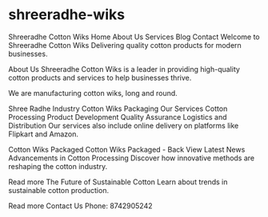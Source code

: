 # shreeradhe-wiks
Shreeradhe Cotton Wiks
Home About Us Services Blog Contact
Welcome to Shreeradhe Cotton Wiks
Delivering quality cotton products for modern businesses.

About Us
Shreeradhe Cotton Wiks is a leader in providing high-quality cotton products and services to help businesses thrive.

We are manufacturing cotton wiks, long and round.

Shree Radhe Industry Cotton Wiks Packaging
Our Services
Cotton Processing
Product Development
Quality Assurance
Logistics and Distribution
Our services also include online delivery on platforms like Flipkart and Amazon.

Cotton Wiks Packaged Cotton Wiks Packaged - Back View
Latest News
Advancements in Cotton Processing
Discover how innovative methods are reshaping the cotton industry.

Read more
The Future of Sustainable Cotton
Learn about trends in sustainable cotton production.

Read more
Contact Us
Phone: 8742905242


